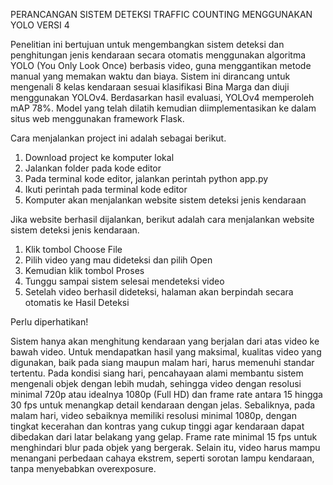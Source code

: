PERANCANGAN SISTEM DETEKSI TRAFFIC COUNTING MENGGUNAKAN YOLO VERSI 4

Penelitian ini bertujuan untuk mengembangkan sistem deteksi dan penghitungan jenis kendaraan secara otomatis menggunakan algoritma YOLO (You Only Look Once) berbasis video, guna menggantikan metode manual yang memakan waktu dan biaya. Sistem ini dirancang untuk mengenali 8 kelas kendaraan sesuai klasifikasi Bina Marga dan diuji menggunakan YOLOv4. Berdasarkan hasil evaluasi, YOLOv4 memperoleh mAP 78%. Model yang telah dilatih kemudian diimplementasikan ke dalam situs web menggunakan framework Flask.

Cara menjalankan project ini adalah sebagai berikut.
1. Download project ke komputer lokal
2. Jalankan folder pada kode editor
3. Pada terminal kode editor, jalankan perintah python app.py
4. Ikuti perintah pada terminal kode editor
5. Komputer akan menjalankan website sistem deteksi jenis kendaraan

Jika website berhasil dijalankan, berikut adalah cara menjalankan website sistem deteksi jenis kendaraan.
1. Klik tombol Choose File
2. Pilih video yang mau dideteksi dan pilih Open
3. Kemudian klik tombol Proses
4. Tunggu sampai sistem selesai mendeteksi video
5. Setelah video berhasil dideteksi, halaman akan berpindah secara otomatis ke Hasil Deteksi

Perlu diperhatikan!

Sistem hanya akan menghitung kendaraan yang berjalan dari atas video ke bawah video. Untuk mendapatkan hasil yang maksimal, kualitas video yang digunakan, baik pada siang maupun malam hari, harus memenuhi standar tertentu. Pada kondisi siang hari, pencahayaan alami membantu sistem mengenali objek dengan lebih mudah, sehingga video dengan resolusi minimal 720p atau idealnya 1080p (Full HD) dan frame rate antara 15 hingga 30 fps untuk menangkap detail kendaraan dengan jelas. Sebaliknya, pada malam hari, video sebaiknya memiliki resolusi minimal 1080p, dengan tingkat kecerahan dan kontras yang cukup tinggi agar kendaraan dapat dibedakan dari latar belakang yang gelap. Frame rate minimal 15 fps untuk menghindari blur pada objek yang bergerak. Selain itu, video harus mampu menangani perbedaan cahaya ekstrem, seperti sorotan lampu kendaraan, tanpa menyebabkan overexposure.

